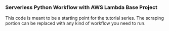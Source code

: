 ### Serverless Python Workflow with AWS Lambda Base Project

This code is meant to be a starting point for the tutorial series. The scraping portion can be replaced with any kind of workflow you need to run.